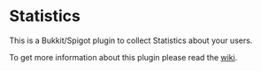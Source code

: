 # Statistics

This is a Bukkit/Spigot plugin to collect Statistics about your users.

To get more information about this plugin please read the [wiki](https://github.com/michael1011/Statistics/wiki).
